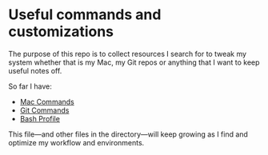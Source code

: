 # Useful commands and customizations

The purpose of this repo is to collect resources I search for to tweak my system whether that is my Mac, my Git repos or anything that I want to keep useful notes off.

So far I have:

- [Mac Commands](mac-commands.md)
- [Git Commands](git-commands.md)
- [Bash Profile](bash-profile.md)

This file—and other files in the directory—will keep growing as I find and optimize my workflow and environments.
